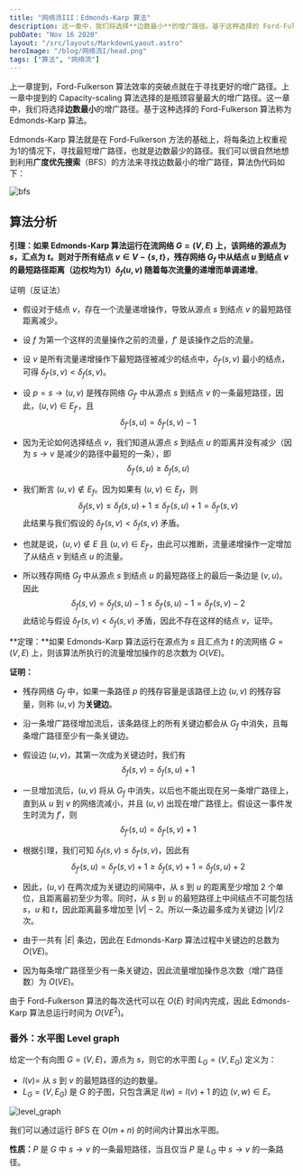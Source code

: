 ```yaml
---
title: "网络流III：Edmonds-Karp 算法"
description: 这一章中，我们将选择**边数最小**的增广路径。基于这种选择的 Ford-Fulkerson 算法称为 Edmonds-Karp 算法。
pubDate: "Nov 16 2020"
layout: "/src/layouts/MarkdownLyaout.astro"
heroImage: "/blog/网络流I/head.png"
tags: ["算法", "网络流"]
---
```


上一章提到，Ford-Fulkerson 算法效率的突破点就在于寻找更好的增广路径。上一章中提到的 Capacity-scaling 算法选择的是瓶颈容量最大的增广路径。这一章中，我们将选择**边数最小**的增广路径。基于这种选择的 Ford-Fulkerson 算法称为 Edmonds-Karp 算法。

Edmonds-Karp 算法就是在 Ford-Fulkerson 方法的基础上，将每条边上权重视为1的情况下，寻找最短增广路径，也就是边数最少的路径。我们可以很自然地想到利用**广度优先搜索**（BFS）的方法来寻找边数最小的增广路径，算法伪代码如下：

<img src="\blog\网络流III\bfs.png" alt="bfs" style="max-width: 600px" />


## 算法分析

**引理：**如果 Edmonds-Karp 算法运行在流网络 $G=(V,E)$ 上，该网络的源点为 $s$，汇点为 $t$。则对于所有结点 $v\in V-\{s,t\}$，残存网络 $G_f$ 中从结点 $u$ 到结点 $v$ 的最短路径距离（**边权均为1**）$\delta_f(u,v)$ 随着每次流量的递增而**单调递增**。

证明（反证法）

- 假设对于结点 $v$，存在一个流量递增操作，导致从源点 $s$ 到结点 $v$ 的最短路径距离减少。

- 设 $f$ 为第一个这样的流量操作之前的流量，$f'$ 是该操作之后的流量。

- 设 $v$ 是所有流量递增操作下最短路径被减少的结点中，$\delta_{f'}(s,v)$ 最小的结点，可得 $\delta_{f'}(s,v)<\delta_{f}(s,v)$。

- 设 $p=s\to (u,v)$ 是残存网络 $G_{f'}$ 中从源点 $s$ 到结点 $v$ 的一条最短路径，因此，$(u,v)\in E_{f'}$，且
  $$
  \delta_{f'}(s,u)=\delta_{f'}(s,v)-1
  $$

- 因为无论如何选择结点 $v$，我们知道从源点 $s$ 到结点 $u$ 的距离并没有减少（因为 $s\to v$ 是减少的路径中最短的一条），即
  $$
  \delta_{f'}(s,u)\geq \delta_{f}(s,u)
  $$
  
- 我们断言 $(u,v)\notin E_f$。因为如果有 $(u,v)\in E_f$，则
  $$
  \delta_{f}(s,v)\leq \delta_{f}(s,u)+1\leq \delta_{f'}(s,u)+1=\delta_{f'}(s,v)
  $$
  此结果与我们假设的 $\delta_{f'}(s,v)<\delta_f(s,v)$ 矛盾。

- 也就是说，$(u,v)\notin E$ 且 $(u,v)\in E_{f'}$，由此可以推断，流量递增操作一定增加了从结点 $v$ 到结点 $u$ 的流量。

- 所以残存网络 $G_f$ 中从源点 $s$ 到结点 $u$ 的最短路径上的最后一条边是 $(v,u)$。因此
  $$
  \delta_{f}(s,v)=\delta_f(s,u)-1\leq \delta_{f'}(s,u)-1=\delta_{f'}(s,v)-2
  $$
  此结论与假设 $\delta_{f'}(s,v)<\delta_f(s,v)$ 矛盾，因此不存在这样的结点 $v$，证毕。



**定理：**如果 Edmonds-Karp 算法运行在源点为 $s$ 且汇点为 $t$ 的流网络 $G=(V,E)$ 上，则该算法所执行的流量增加操作的总次数为 $O(VE)$。

**证明：**

- 残存网络 $G_f$ 中，如果一条路径 $p$ 的残存容量是该路径上边 $(u,v)$ 的残存容量，则称 $(u,v)$ 为**关键边**。

- 沿一条增广路径增加流后，该条路径上的所有关键边都会从 $G_f$ 中消失，且每条增广路径至少有一条关键边。

- 假设边 $(u,v)$，其第一次成为关键边时，我们有
  $$
  \delta_{f}(s,v)=\delta_{f}(s,u)+1
  $$

- 一旦增加流后，$(u,v)$ 将从 $G_f$ 中消失，以后也不能出现在另一条增广路径上，直到从 $u$ 到 $v$ 的网络流减小，并且 $(u,v)$ 出现在增广路径上。假设这一事件发生时流为 $f'$，则
  $$
  \delta_{f'}(s,u)=\delta_{f'}(s,v)+1
  $$

- 根据引理，我们可知 $\delta_{f}(s,v)\leq \delta_{f'}(s,v)$，因此有
  $$
  \delta_{f'}(s,u)=\delta_{f'}(s,v)+1\geq \delta_{f}(s,v)+1=\delta_{f}(s,u)+2
  $$

- 因此，$(u,v)$ 在两次成为关键边的间隔中，从 $s$ 到 $u$ 的距离至少增加 2 个单位，且距离最初至少为零。同时，从 $s$ 到 $u$ 的最短路径上中间结点不可能包括 $s$，$u$ 和 $t$，因此距离最多增加至 $|V|-2$。所以一条边最多成为关键边 $|V|/2$ 次。
- 由于一共有 $|E|$ 条边，因此在 Edmonds-Karp 算法过程中关键边的总数为 $O(VE)$。

- 因为每条增广路径至少有一条关键边，因此流量增加操作总次数（增广路径数）为 $O(VE)$。

由于 Ford-Fulkerson 算法的每次迭代可以在 $O(E)$ 时间内完成，因此 Edmonds-Karp 算法总运行时间为 $O(VE^2)$。



### 番外：水平图 Level graph

给定一个有向图 $G=(V,E)$，源点为 $s$，则它的水平图 $L_G=(V,E_G)$ 定义为：

- $l(v)=$ 从 $s$ 到 $v$ 的最短路径的边的数量。
- $L_G=(V,E_G)$ 是 $G$ 的子图，只包含满足 $l(w)=l(v)+1$ 的边 $(v,w)\in E$。

<img src="\blog\网络流III\level_graph.png" alt="level_graph" style="max-width: 600px" />


我们可以通过运行 BFS 在 $O(m+n)$ 的时间内计算出水平图。

**性质：**$P$ 是 $G$ 中 $s\to v$ 的一条最短路径，当且仅当 $P$ 是 $L_G$ 中 $s\to v$ 的一条路径。